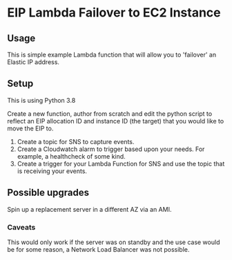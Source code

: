 # EIP Lambda Failover to EC2 Instance

## Usage
This is simple example Lambda function that will allow you to 'failover' an Elastic IP address.

## Setup
This is using Python 3.8

Create a new function, author from scratch and edit the python script to reflect an EIP allocation ID and instance ID (the target) that you would like to move the EIP to.

1. Create a topic for SNS to capture events.
2. Create a Cloudwatch alarm to trigger based upon your needs. For example, a healthcheck of some kind.
3. Create a trigger for your Lambda Function for SNS and use the topic that is receiving your events. 

## Possible upgrades
Spin up a replacement server in a different AZ via an AMI.

### Caveats
This would only work if the server was on standby and the use case would be for some reason, a Network Load Balancer was not possible. 
